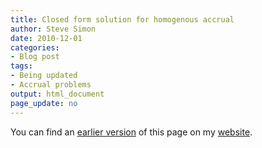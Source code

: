 ```yaml
---
title: Closed form solution for homogenous accrual
author: Steve Simon
date: 2010-12-01
categories:
- Blog post
tags:
- Being updated
- Accrual problems
output: html_document
page_update: no
---
```


You can find an [earlier version][sim1] of this page on my [website][sim2].

[sim1]: http://www.pmean.com/10/ClosedForm.html
[sim2]: http://www.pmean.com
